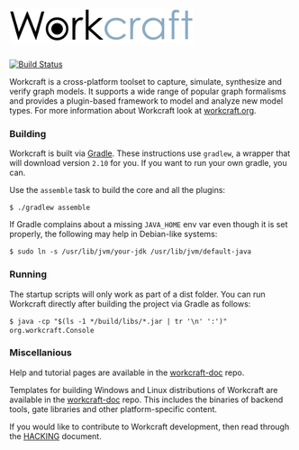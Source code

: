 # ![Workcraft logo](logo.png)
[![Build Status](https://travis-ci.org/tuura/workcraft.svg?branch=master)](https://travis-ci.org/tuura/workcraft)

Workcraft is a cross-platform toolset to capture, simulate, synthesize
and verify graph models. It supports a wide range of popular graph
formalisms and provides a plugin-based framework to model and analyze
new model types. For more information about Workcraft look at
[workcraft.org](http://workcraft.org/).

### Building

Workcraft is built via [Gradle](https://gradle.org/). These instructions
use `gradlew`, a wrapper that will download version `2.10` for you. If
you want to run your own gradle, you can.

Use the `assemble` task to build the core and all the plugins:

    $ ./gradlew assemble

If Gradle complains about a missing `JAVA_HOME` env var even though it
is set properly, the following may help in Debian-like systems:

    $ sudo ln -s /usr/lib/jvm/your-jdk /usr/lib/jvm/default-java

### Running

The startup scripts will only work as part of a dist folder. You can run
Workcraft directly after building the project via Gradle as follows:

    $ java -cp "$(ls -1 */build/libs/*.jar | tr '\n' ':')" org.workcraft.Console

### Miscellanious

Help and tutorial pages are available in the
[workcraft-doc](https://github.com/tuura/workcraft-doc) repo.

Templates for building Windows and Linux distributions of Workcraft are
available in the [workcraft-doc](https://github.com/tuura/workcraft-dist-template)
repo. This includes the binaries of backend tools, gate libraries and
other platform-specific content.

If you would like to contribute to Workcraft development, then read
through the [HACKING](HACKING.md) document.
